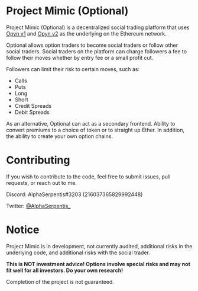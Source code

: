 # Project Mimic (Optional)

Project Mimic (Optional) is a decentralized social trading platform that uses [Opyn v1](https://v1.opyn.co) and [Opyn v2](https://opyn.co) as the underlying on the Ethereum network. 

Optional allows option traders to become social traders or follow other social traders. Social traders on the platform can charge followers a fee to follow their moves whether by entry fee or a small profit cut.

Followers can limit their risk to certain moves, such as:
- Calls
- Puts
- Long
- Short
- Credit Spreads
- Debit Spreads

As an alternative, Optional can act as a secondary frontend. Ability to convert premiums to a choice of token or to straight up Ether. In addition, the ability to create your own option chains.

# Contributing

If you wish to contribute to the code, feel free to submit issues, pull requests, or reach out to me.

Discord: AlphaSerpentis#3203 (216037365829992448)

Twitter: [@AlphaSerpentis_](https://twitter.com/AlphaSerpentis_)

# Notice

Project Mimic is in development, not currently audited, additional risks in the underlying code, and additional risks with the social trader.

**This is NOT investment advice! Options involve special risks and may not fit well for all investors. Do your own research!**

Completion of the project is not guaranteed.
